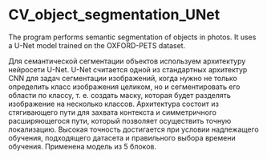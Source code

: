 # CV_object_segmentation_UNet
 The program performs semantic segmentation of objects in photos. It uses a U-Net model trained on the OXFORD-PETS dataset.  

Для семантической сегментации объектов используем архитектуру нейросети U-Net.
U-Net считается одной из стандартных архитектур CNN для задач сегментации изображений, когда нужно не только определить класс изображения целиком, но и сегментировать его области по классу, т. е. создать маску, которая будет разделять изображение на несколько классов. Архитектура состоит из стягивающего пути для захвата контекста и симметричного расширяющегося пути, который позволяет осуществить точную локализацию. Высокая точность достигается при условии надлежащего обучения, подходящего датасета и правильного выбора времени обучения. 
Применена модель из 5 блоков.
